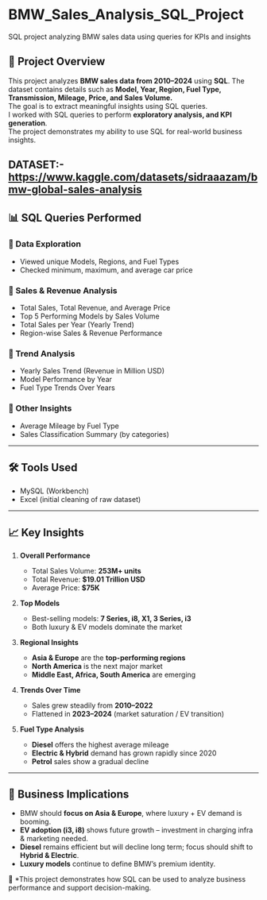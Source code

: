 # BMW_Sales_Analysis_SQL_Project
SQL project analyzing BMW sales data using queries for KPIs and insights

## 📌 Project Overview  
This project analyzes **BMW sales data from 2010–2024** using **SQL**.
The dataset contains details such as **Model, Year, Region, Fuel Type, Transmission, Mileage, Price, and Sales Volume.**  
The goal is to extract meaningful insights using SQL queries.  
I worked with SQL queries to perform **exploratory analysis, and KPI generation**.  
The project demonstrates my ability to use SQL for real-world business insights.  

## DATASET:- https://www.kaggle.com/datasets/sidraaazam/bmw-global-sales-analysis

## 📊 SQL Queries Performed  

### 🔹 Data Exploration
- Viewed unique Models, Regions, and Fuel Types  
- Checked minimum, maximum, and average car price  

### 🔹 Sales & Revenue Analysis
- Total Sales, Total Revenue, and Average Price  
- Top 5 Performing Models by Sales Volume  
- Total Sales per Year (Yearly Trend)  
- Region-wise Sales & Revenue Performance  

### 🔹 Trend Analysis
- Yearly Sales Trend (Revenue in Million USD)  
- Model Performance by Year  
- Fuel Type Trends Over Years  

### 🔹 Other Insights
- Average Mileage by Fuel Type  
- Sales Classification Summary (by categories)

---

## 🛠 Tools Used  
- MySQL (Workbench)  
- Excel (initial cleaning of raw dataset)  

---

## 📈 Key Insights  

1. **Overall Performance**  
   - Total Sales Volume: **253M+ units**  
   - Total Revenue: **$19.01 Trillion USD**  
   - Average Price: **$75K**  

2. **Top Models**  
   - Best-selling models: **7 Series, i8, X1, 3 Series, i3**  
   - Both luxury & EV models dominate the market  

3. **Regional Insights**  
   - **Asia & Europe** are the **top-performing regions**  
   - **North America** is the next major market  
   - **Middle East, Africa, South America** are emerging  

4. **Trends Over Time**  
   - Sales grew steadily from **2010–2022**  
   - Flattened in **2023–2024** (market saturation / EV transition)  

5. **Fuel Type Analysis**  
   - **Diesel** offers the highest average mileage  
   - **Electric & Hybrid** demand has grown rapidly since 2020  
   - **Petrol** sales show a gradual decline  
       
---

## 🚀 Business Implications  
- BMW should **focus on Asia & Europe**, where luxury + EV demand is booming.  
- **EV adoption (i3, i8)** shows future growth – investment in charging infra & marketing needed.  
- **Diesel** remains efficient but will decline long term; focus should shift to **Hybrid & Electric**.  
- **Luxury models** continue to define BMW’s premium identity.  

📌 *This project demonstrates how SQL can be used to analyze business performance and support decision-making.
